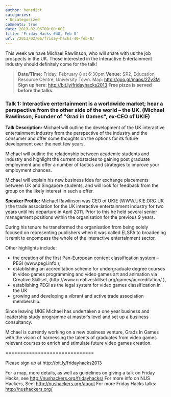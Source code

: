 ```yaml
---
author: benedict
categories:
- Uncategorized
comments: true
date: 2013-02-06T00:00:00Z
title: 'Friday Hacks #40, Feb 8'
url: /2013/02/06/friday-hacks-40-feb-8/
---
```


This week we have Michael Rawlinson, who will share with us the job prospects in the UK. Those interested in the Interactive Entertainment Industry should definitely come for the talk!
<blockquote><strong>Date/Time:</strong> Friday, February 8 at 6:30pm
<strong>Venue:</strong> SR2, Education Resource Centre, University Town. Map: <a href="http://goo.gl/maps/2Zy3M">http://goo.gl/maps/2Zy3M</a>
<strong>Sign up here:</strong> <a href="http://bit.ly/fridayhacks2013">http://bit.ly/fridayhacks2013</a>
<strong>Free pizza is served before the talks.</strong></blockquote>
<h3>Talk 1: Interactive entertainment is a worldwide market; hear a perspective from
the other side of the world – the UK. (Michael Rawlinson, Founder of "Grad in Games", ex-CEO of UKIE)</h3>
<strong>Talk Description:</strong>
Michael will outline the development of the UK interactive entertainment industry from the perspective of the industry and the consumer and offer some thoughts on the options for its future development over the next few years.

Michael will outline the relationship between academic students and industry and highlight the current obstacles to gaining post graduate employment and offer a number of tactics and strategies to improve your employment chances.

Michael will explain his new business idea for exchange placements between UK and Singapore students, and will look for feedback from the group on the likely interest in such a offer.

<strong>Speaker Profile:</strong>
Michael Rawlinson was CEO of UKIE (WWW.UKIE.ORG.UK ) the trade association for the UK interactive entertainment industry for two years until his departure in April 2011. Prior to this he held several senior management positions within the organisation for the previous 9 years.

During his tenure he transformed the organisation from being solely focused on representing publishers when it was called ELSPA to broadening it remit to encompass the whole of the interactive entertainment sector.

Other highlights include:
<ul>
<li>
the creation of the first Pan-European content classification system – PEGI (www.pegi.info ),
</li>
<li>
establishing an accreditation scheme for undergraduate degree courses in video games programming and video games art and animation via Creative Skillset, (http://www.creativeskillset.org/games/accreditation/ ),
</li>
<li>
establishing PEGI as the legal system for video games classification in the UK
</li>
<li>
growing and developing a vibrant and active trade association membership.
</li>
</ul>
Since leaving UKIE Michael has undertaken a one year business and leadership study programme at master’s level and set up a business consultancy.

Michael is currently working on a new business venture, Grads In Games with the vision of harnessing the talents of graduates from video games relevant courses to enrich and stimulate future video games creation.

==============================

Please sign up at <a href="http://bit.ly/fridayhacks2013">http://bit.ly/fridayhacks2013</a>

For a map, more details, as well as guidelines on giving a talk on Friday Hacks, see <a href="/fridayhacks/">http://nushackers.org/fridayhacks/</a>
For more info on NUS Hackers, See: <a href="/about">http://nushackers.org/about</a>
For more Friday Hacks talks: <a href="/">http://nushackers.org/</a>

